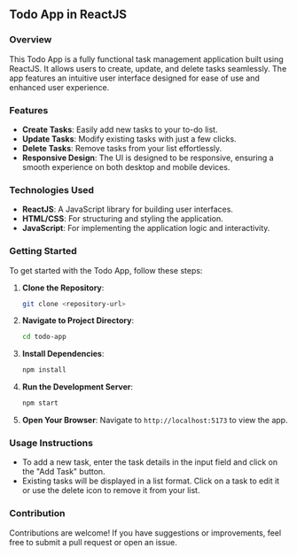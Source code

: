 ## Todo App in ReactJS

### Overview

This Todo App is a fully functional task management application built using ReactJS. It allows users to create, update, and delete tasks seamlessly. The app features an intuitive user interface designed for ease of use and enhanced user experience.

### Features

- **Create Tasks**: Easily add new tasks to your to-do list.
- **Update Tasks**: Modify existing tasks with just a few clicks.
- **Delete Tasks**: Remove tasks from your list effortlessly.
- **Responsive Design**: The UI is designed to be responsive, ensuring a smooth experience on both desktop and mobile devices.

### Technologies Used

- **ReactJS**: A JavaScript library for building user interfaces.
- **HTML/CSS**: For structuring and styling the application.
- **JavaScript**: For implementing the application logic and interactivity.

### Getting Started

To get started with the Todo App, follow these steps:

1. **Clone the Repository**:

   ```bash
   git clone <repository-url>
   ```

2. **Navigate to Project Directory**:

   ```bash
   cd todo-app
   ```

3. **Install Dependencies**:

   ```bash
   npm install
   ```

4. **Run the Development Server**:

   ```bash
   npm start
   ```

5. **Open Your Browser**: Navigate to `http://localhost:5173` to view the app.

### Usage Instructions

- To add a new task, enter the task details in the input field and click on the "Add Task" button.
- Existing tasks will be displayed in a list format. Click on a task to edit it or use the delete icon to remove it from your list.

### Contribution

Contributions are welcome! If you have suggestions or improvements, feel free to submit a pull request or open an issue.

